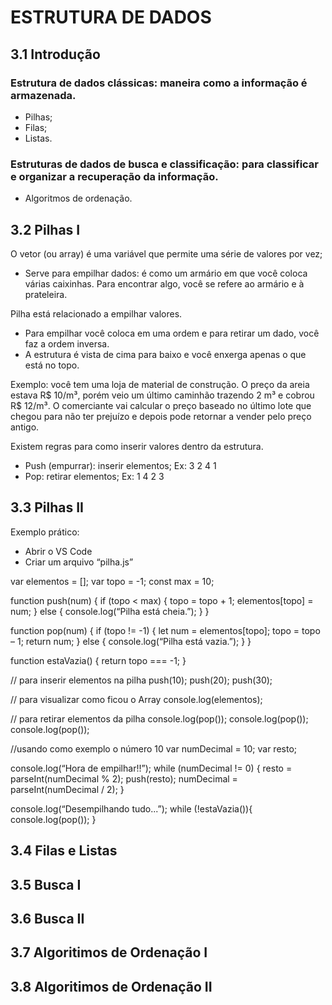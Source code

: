 # ESTRUTURA DE DADOS

## 3.1 Introdução

### Estrutura de dados clássicas: maneira como a informação é armazenada.
<ul>
  <li>Pilhas;</li>
  <li>Filas;</li>
  <li>Listas.</li>
</ul>

### Estruturas de dados de busca e classificação: para classificar e organizar a recuperação da informação.
<ul>
  <li>Algoritmos de ordenação.</li>
</ul>

## 3.2	Pilhas I

O vetor (ou array) é uma variável que permite uma série de valores por vez;
<ul>
  <li>Serve para empilhar dados: é como um armário em que você coloca várias caixinhas. Para encontrar algo, você se refere ao armário e à prateleira.</li>
</ul>

Pilha está relacionado a empilhar valores. 
<ul>
  <li>Para empilhar você coloca em uma ordem e para retirar um dado, você faz a ordem inversa.</li>
  <li>A estrutura é vista de cima para baixo e você enxerga apenas o que está no topo.</li>
</ul>

Exemplo: você tem uma loja de material de construção. O preço da areia estava R$ 10/m³, porém veio um último caminhão trazendo 2 m³ e cobrou R$ 12/m³. O comerciante vai calcular o preço baseado no último lote que chegou para não ter prejuízo e depois pode retornar a vender pelo preço antigo. 

Existem regras para como inserir valores dentro da estrutura.
<ul>
  <li>Push (empurrar): inserir elementos; Ex: 3 2 4 1</li> 
  <li>Pop: retirar elementos; Ex: 1 4 2 3</li>
</ul>


## 3.3	Pilhas II

Exemplo prático:
<ul>
  <li>Abrir o VS Code</li>
  <li>Criar um arquivo “pilha.js”</li>
</ul>
  
var elementos = [];
var topo = -1;
const max = 10;

function push(num) {
	if (topo < max) {
		topo = topo + 1;
		elementos[topo] = num;
} else {
	console.log(“Pilha está cheia.”);
}
}

function pop(num) {
	if (topo != -1) {
		let num = elementos[topo];
		topo = topo – 1;
		return num;
} else {
	console.log(“Pilha está vazia.”);
}
}

function estaVazia() {
return topo === -1;
}

// para inserir elementos na pilha
push(10);
push(20);
push(30);

// para visualizar como ficou o Array
console.log(elementos);

// para retirar elementos da pilha
console.log(pop());
console.log(pop());
console.log(pop());

//usando como exemplo o número 10
var numDecimal = 10;
var resto;

console.log(“Hora de empilhar!!”);
while (numDecimal != 0) {
	resto = parseInt(numDecimal % 2);
	push(resto);
	numDecimal = parseInt(numDecimal / 2);
}

console.log(“Desempilhando tudo...”);
while (!estaVazia()){
	console.log(pop());
}


## 3.4	Filas e Listas


## 3.5	Busca I


## 3.6	Busca II


## 3.7	Algoritimos de Ordenação I


## 3.8	Algoritimos de Ordenação II


